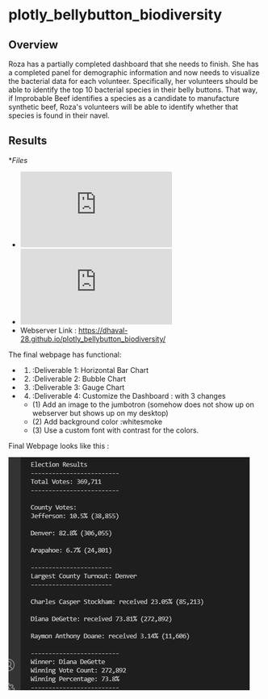 # plotly_bellybutton_biodiversity

## Overview
Roza has a partially completed dashboard that she needs to finish. She has a completed panel for demographic information and now needs to visualize the bacterial data for each volunteer. Specifically, her volunteers should be able to identify the top 10 bacterial species in their belly buttons. That way, if Improbable Beef identifies a species as a candidate to manufacture synthetic beef, Roza's volunteers will be able to identify whether that species is found in their navel.


## Results

**Files*
 * ![click here for : charts.js file](https://github.com/dhaval-28/plotly_bellybutton_biodiversity/blob/main/charts.js)
 * ![click here for : index.html](https://github.com/dhaval-28/plotly_bellybutton_biodiversity/blob/main/index.html)
 * Webserver Link : https://dhaval-28.github.io/plotly_bellybutton_biodiversity/


The final webpage has functional:  
* 1. :Deliverable 1: Horizontal Bar Chart
* 2. :Deliverable 2: Bubble Chart
* 3. :Deliverable 3: Gauge Chart
* 4. :Deliverable 4: Customize the Dashboard : with 3 changes  
  * (1) Add an image to the jumbotron (somehow does not show up on webserver but shows up on my desktop) 
  * (2) Add background color :whitesmoke  
  * (3) Use a custom font with contrast for the colors.

Final Webpage looks like this :

![Final Webpage](https://github.com/dhaval-28/Election_Analysis/blob/main/Analysis/Election_Results_Terminal.png)
